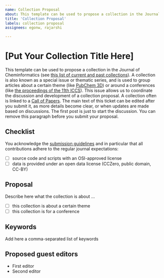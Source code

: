 ```yaml
---
name: Collection Proposal
about: This template can be used to propose a collection in the Journal of Cheminformatics.
title: 'Collection Proposal'
labels: collection proposal
assignees: egonw, rajarshi

---
```


# [Put Your Collection Title Here]

This template can be used to propose a collection in the Journal of Cheminformatics (see [this list of current and past collections](https://jcheminf.biomedcentral.com/articles/collections)). A collection is also known as a special issue or thematic series, and is used to group articles about a certain theme (like [PubChem 3D](https://www.biomedcentral.com/collections/pubchem3d)) or around a conferences (like [the proceedings of the 11th ICCS](https://www.biomedcentral.com/collections/ICCS11)). This issue allows us to coordinate the discussion and development of a collection proposal. A collection often is linked to a [Call of Papers](https://jcheminf.biomedcentral.com/upcoming-special-issues). The main text of this ticket can be edited after you submit it, as more details become clear, or when updates are made based on discussions. The first post is just to start the discussion. You can remove this paragraph before you submit your proposal.

## Checklist

You acknowledge the [submission guidelines](https://jcheminf.biomedcentral.com/submission-guidelines) and in particular that all contributions adhere to the regular journal expectations:

 - [ ] source code and scripts with an OSI-approved license
 - [ ] data is provided under an open data license (CCZero, public domain, CC-BY)

## Proposal

Describe here what the collection is about ...

 - [ ] this collection is about a certain theme
 - [ ] this collection is for a conference

## Keywords

Add here a comma-separated list of keywords 

## Proposed guest editors

 * First editor <ORCID>
 * Second editor <ORCID>

